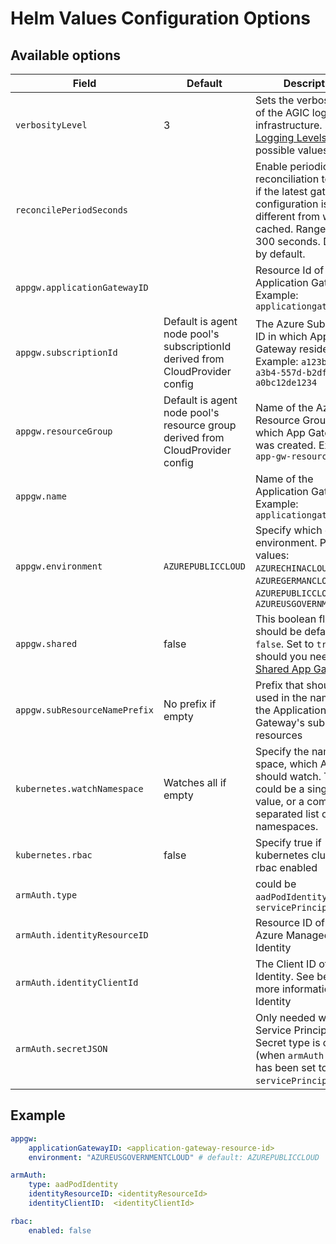 # Helm Values Configuration Options

## Available options

| Field | Default | Description |
| - | - | - |
| `verbosityLevel`| 3 | Sets the verbosity level of the AGIC logging infrastructure. See [Logging Levels](troubleshooting.md#logging-levels) for possible values. |
| `reconcilePeriodSeconds` | | Enable periodic reconciliation to checks if the latest gateway configuration is different from what it cached. Range: 30 - 300 seconds. Disabled by default. |
| `appgw.applicationGatewayID` | | Resource Id of the Application Gateway. Example: `applicationgatewayd0f0` |
| `appgw.subscriptionId` | Default is agent node pool's subscriptionId derived from CloudProvider config  | The Azure Subscription ID in which App Gateway resides. Example: `a123b234-a3b4-557d-b2df-a0bc12de1234` |
| `appgw.resourceGroup` | Default is agent node pool's resource group derived from CloudProvider config | Name of the Azure Resource Group in which App Gateway was created. Example: `app-gw-resource-group` |
| `appgw.name` | | Name of the Application Gateway. Example: `applicationgatewayd0f0` |
| `appgw.environment`| `AZUREPUBLICCLOUD` | Specify which cloud environment. Possbile values: `AZURECHINACLOUD`, `AZUREGERMANCLOUD`, `AZUREPUBLICCLOUD`, `AZUREUSGOVERNMENTCLOUD` |
| `appgw.shared` | false | This boolean flag should be defaulted to `false`. Set to `true` should you need a [Shared App Gateway](setup/install-existing.md#multi-cluster--shared-app-gateway). |
| `appgw.subResourceNamePrefix` | No prefix if empty | Prefix that should be used in the naming of the Application Gateway's sub-resources|
| `kubernetes.watchNamespace` | Watches all if empty | Specify the name space, which AGIC should watch. This could be a single string value, or a comma-separated list of namespaces. |
| `kubernetes.rbac` | false | Specify true if kubernetes cluster is rbac enabled |
| `armAuth.type` | | could be `aadPodIdentity` or `servicePrincipal` |
| `armAuth.identityResourceID` | | Resource ID of the Azure Managed Identity |
| `armAuth.identityClientId` | | The Client ID of the Identity. See below for more information on Identity |
| `armAuth.secretJSON` | | Only needed when Service Principal Secret type is chosen (when `armAuth.type` has been set to `servicePrincipal`) |

## Example

```yaml
appgw:
    applicationGatewayID: <application-gateway-resource-id>
    environment: "AZUREUSGOVERNMENTCLOUD" # default: AZUREPUBLICCLOUD

armAuth:
    type: aadPodIdentity
    identityResourceID: <identityResourceId>
    identityClientID:  <identityClientId>

rbac:
    enabled: false
```

